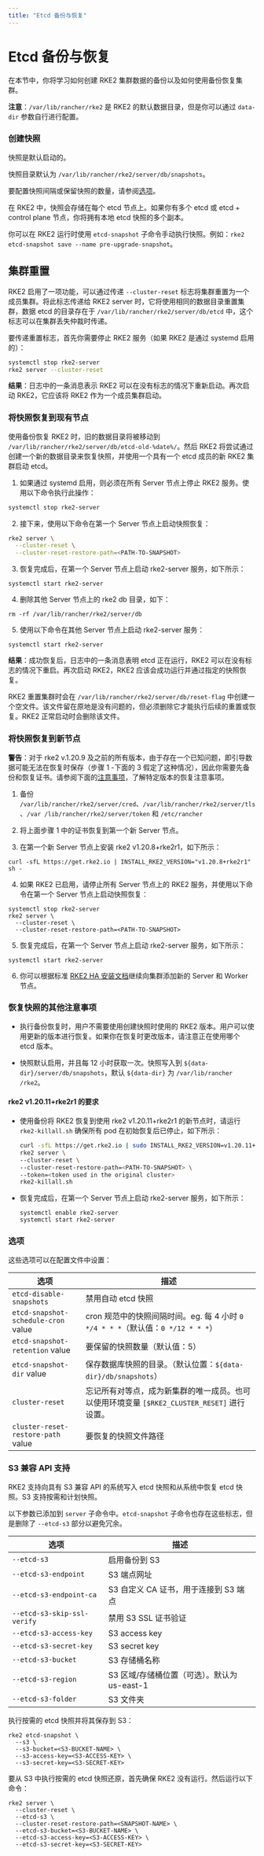 ```yaml
---
title: "Etcd 备份与恢复"
---
```


# Etcd 备份与恢复

在本节中，你将学习如何创建 RKE2 集群数据的备份以及如何使用备份恢复集群。

**注意**：`/var/lib/rancher/rke2` 是 RKE2 的默认数据目录，但是你可以通过 `data-dir` 参数自行进行配置。

### 创建快照

快照是默认启动的。

快照目录默认为 `/var/lib/rancher/rke2/server/db/snapshots`。

要配置快照间隔或保留快照的数量，请参阅[选项](#选项)。

在 RKE2 中，快照会存储在每个 etcd 节点上。如果你有多个 etcd 或 etcd + control plane 节点，你将拥有本地 etcd 快照的多个副本。

你可以在 RKE2 运行时使用 `etcd-snapshot` 子命令手动执行快照。例如：`rke2 etcd-snapshot save --name pre-upgrade-snapshot`。

## 集群重置

RKE2 启用了一项功能，可以通过传递 `--cluster-reset` 标志将集群重置为一个成员集群。将此标志传递给 RKE2 server 时，它将使用相同的数据目录重置集群，数据 etcd 的目录存在于 `/var/lib/rancher/rke2/server/db/etcd` 中，这个标志可以在集群丢失仲裁时传递。

要传递重置标志，首先你需要停止 RKE2 服务（如果 RKE2 是通过 systemd 启用的）：

```bash
systemctl stop rke2-server
rke2 server --cluster-reset
```

**结果**：日志中的一条消息表示 RKE2 可以在没有标志的情况下重新启动。再次启动 RKE2，它应该将 RKE2 作为一个成员集群启动。

### 将快照恢复到现有节点

使用备份恢复 RKE2 时，旧的数据目录将被移动到 `/var/lib/rancher/rke2/server/db/etcd-old-%date%/`。然后 RKE2 将尝试通过创建一个新的数据目录来恢复快照，并使用一个具有一个 etcd 成员的新 RKE2 集群启动 etcd。

1. 如果通过 systemd 启用，则必须在所有 Server 节点上停止 RKE2 服务。使用以下命令执行此操作：
```bash
systemctl stop rke2-server
```

2. 接下来，使用以下命令在第一个 Server 节点上启动快照恢复：
```bash
rke2 server \
  --cluster-reset \
  --cluster-reset-restore-path=<PATH-TO-SNAPSHOT>
```

3. 恢复完成后，在第一个 Server 节点上启动 rke2-server 服务，如下所示：
```
systemctl start rke2-server
```

4. 删除其他 Server 节点上的 rke2 db 目录，如下：
```
rm -rf /var/lib/rancher/rke2/server/db
```

5. 使用以下命令在其他 Server 节点上启动 rke2-server 服务：
```
systemctl start rke2-server
```

**结果**：成功恢复后，日志中的一条消息表明 etcd 正在运行，RKE2 可以在没有标志的情况下重启。再次启动 RKE2，RKE2 应该会成功运行并通过指定的快照恢复。

RKE2 重置集群时会在 `/var/lib/rancher/rke2/server/db/reset-flag` 中创建一个空文件。该文件留在原地是没有问题的，但必须删除它才能执行后续的重置或恢复。RKE2 正常启动时会删除该文件。


### 将快照恢复到新节点

**警告**：对于 rke2 v.1.20.9 及之前的所有版本，由于存在一个已知问题，即引导数据可能无法在恢复时保存（步骤 1 -下面的 3 假定了这种情况），因此你需要先备份和恢复证书。请参阅下面的[注意事项](#恢复快照的其他注意事项)，了解特定版本的恢复注意事项。

1. 备份 `/var/lib/rancher/rke2/server/cred`、`/var/lib/rancher/rke2/server/tls`、`/var /lib/rancher/rke2/server/token` 和 `/etc/rancher`

2. 将上面步骤 1 中的证书恢复到第一个新 Server 节点。

3. 在第一个新 Server 节点上安装 rke2 v1.20.8+rke2r1，如下所示：
```
curl -sfL https://get.rke2.io | INSTALL_RKE2_VERSION="v1.20.8+rke2r1" sh -
```

4. 如果 RKE2 已启用，请停止所有 Server 节点上的 RKE2 服务，并使用以下命令在第一个 Server 节点上启动快照恢复：
```
systemctl stop rke2-server
rke2 server \
  --cluster-reset \
  --cluster-reset-restore-path=<PATH-TO-SNAPSHOT>
```

5. 恢复完成后，在第一个 Server 节点上启动 rke2-server 服务，如下所示：
```
systemctl start rke2-server
```

6. 你可以根据标准 [RKE2 HA 安装文档](../install/ha.md#3-启动其他-server-节点)继续向集群添加新的 Server 和 Worker 节点。


### 恢复快照的其他注意事项

* 执行备份恢复时，用户不需要使用创建快照时使用的 RKE2 版本。用户可以使用更新的版本进行恢复。如果你在恢复时更改版本，请注意正在使用哪个 etcd 版本。

* 快照默认启用，并且每 12 小时获取一次。快照写入到 `${data-dir}/server/db/snapshots`，默认 `${data-dir}` 为 `/var/lib/rancher /rke2`。

#### rke2 v1.20.11+rke2r1 的要求

* 使用备份将 RKE2 恢复到使用 rke2 v1.20.11+rke2r1 的新节点时，请运行 `rke2-killall.sh` 确保所有 pod 在初始恢复后已停止，如下所示：

   ```bash
   curl -sfL https://get.rke2.io | sudo INSTALL_RKE2_VERSION=v1.20.11+rke2r1
   rke2 server \
   --cluster-reset \
   --cluster-reset-restore-path=<PATH-TO-SNAPSHOT> \
   --token=<token used in the original cluster>
   rke2-killall.sh
   ```
* 恢复完成后，在第一个 Server 节点上启动 rke2-server 服务，如下所示：
   ```
   systemctl enable rke2-server
   systemctl start rke2-server
   ```

### 选项

这些选项可以在配置文件中设置：

| 选项 | 描述 |
| ----------- | --------------- |
| `etcd-disable-snapshots` | 禁用自动 etcd 快照 |
| `etcd-snapshot-schedule-cron` value | cron 规范中的快照间隔时间。eg. 每 4 小时 `0 */4 * * *`（默认值：`0 */12 * * *`） |
| `etcd-snapshot-retention` value | 要保留的快照数量（默认值：5） |
| `etcd-snapshot-dir` value | 保存数据库快照的目录。（默认位置：`${data-dir}/db/snapshots`） |
| `cluster-reset` | 忘记所有对等点，成为新集群的唯一成员。也可以使用环境变量 `[$RKE2_CLUSTER_RESET]` 进行设置。 |
| `cluster-reset-restore-path` value | 要恢复的快照文件路径 |

### S3 兼容 API 支持

RKE2 支持向具有 S3 兼容 API 的系统写入 etcd 快照和从系统中恢复 etcd 快照。S3 支持按需和计划快照。

以下参数已添加到 `server` 子命令中。`etcd-snapshot` 子命令也存在这些标志，但是删除了 `--etcd-s3` 部分以避免冗余。

| 选项 | 描述 |
| ----------- | --------------- |
| `--etcd-s3` | 启用备份到 S3 |
| `--etcd-s3-endpoint` | S3 端点网址 |
| `--etcd-s3-endpoint-ca` | S3 自定义 CA 证书，用于连接到 S3 端点 |
| `--etcd-s3-skip-ssl-verify` | 禁用 S3 SSL 证书验证 |
| `--etcd-s3-access-key` | S3 access key |
| `--etcd-s3-secret-key` | S3 secret key |
| `--etcd-s3-bucket` | S3 存储桶名称 |
| `--etcd-s3-region` | S3 区域/存储桶位置（可选）。默认为 us-east-1 |
| `--etcd-s3-folder` | S3 文件夹 |

执行按需的 etcd 快照并将其保存到 S3：

```
rke2 etcd-snapshot \
  --s3 \
  --s3-bucket=<S3-BUCKET-NAME> \
  --s3-access-key=<S3-ACCESS-KEY> \
  --s3-secret-key=<S3-SECRET-KEY>
```

要从 S3 中执行按需的 etcd 快照还原，首先确保 RKE2 没有运行。然后运行以下命令：

```
rke2 server \
  --cluster-reset \
  --etcd-s3 \
  --cluster-reset-restore-path=<SNAPSHOT-NAME> \
  --etcd-s3-bucket=<S3-BUCKET-NAME> \
  --etcd-s3-access-key=<S3-ACCESS-KEY> \
  --etcd-s3-secret-key=<S3-SECRET-KEY>
```
